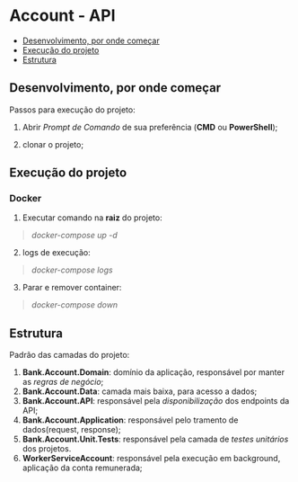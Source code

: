 # Account - API

- [Desenvolvimento, por onde começar](#desenvolvimento-por-onde-começar)
- [Execução do projeto](#execução-do-projeto)
- [Estrutura](#estrutura)

## Desenvolvimento, por onde começar

Passos para execução do projeto:

1. Abrir *Prompt de Comando* de sua preferência (**CMD** ou **PowerShell**);

2. clonar o projeto;

## Execução do projeto

### **Docker**

1. Executar comando na **raiz** do projeto:

> *docker-compose up -d*

2. logs de execução:

> *docker-compose logs*

3. Parar e remover container:

> *docker-compose down*

## Estrutura

Padrão das camadas do projeto:

1. **Bank.Account.Domain**: domínio da aplicação, responsável por manter as *regras de negócio*;
2. **Bank.Account.Data**: camada mais baixa, para acesso a dados;
3. **Bank.Account.API**: responsável pela *disponibilização* dos endpoints da API;
5. **Bank.Account.Application**: responsável pelo tramento de dados(request, response);
6. **Bank.Account.Unit.Tests**: responsável pela camada de *testes unitários* dos projetos.
7. **WorkerServiceAccount**: responsável pela execução em background, aplicação da conta remunerada;
